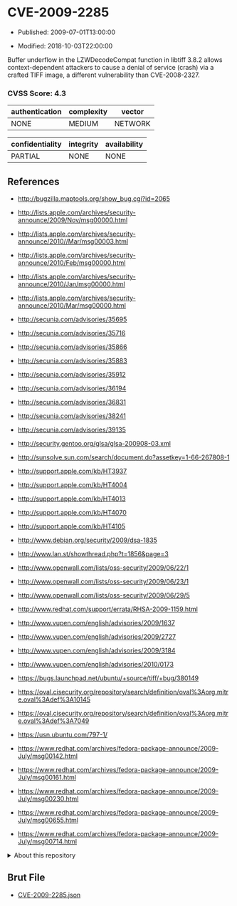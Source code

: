 # CVE-2009-2285

- Published: 2009-07-01T13:00:00

- Modified: 2018-10-03T22:00:00

Buffer underflow in the LZWDecodeCompat function in libtiff 3.8.2 allows context-dependent attackers to cause a denial of service (crash) via a crafted TIFF image, a different vulnerability than CVE-2008-2327.

### CVSS Score: **4.3**

| authentication | complexity | vector |
| --- | --- | --- |
| NONE | MEDIUM | NETWORK |

| confidentiality | integrity | availability |
| --- | --- | --- |
| PARTIAL | NONE | NONE |

## References

* http://bugzilla.maptools.org/show_bug.cgi?id=2065

* http://lists.apple.com/archives/security-announce/2009/Nov/msg00000.html

* http://lists.apple.com/archives/security-announce/2010//Mar/msg00003.html

* http://lists.apple.com/archives/security-announce/2010/Feb/msg00000.html

* http://lists.apple.com/archives/security-announce/2010/Jan/msg00000.html

* http://lists.apple.com/archives/security-announce/2010/Mar/msg00000.html

* http://secunia.com/advisories/35695

* http://secunia.com/advisories/35716

* http://secunia.com/advisories/35866

* http://secunia.com/advisories/35883

* http://secunia.com/advisories/35912

* http://secunia.com/advisories/36194

* http://secunia.com/advisories/36831

* http://secunia.com/advisories/38241

* http://secunia.com/advisories/39135

* http://security.gentoo.org/glsa/glsa-200908-03.xml

* http://sunsolve.sun.com/search/document.do?assetkey=1-66-267808-1

* http://support.apple.com/kb/HT3937

* http://support.apple.com/kb/HT4004

* http://support.apple.com/kb/HT4013

* http://support.apple.com/kb/HT4070

* http://support.apple.com/kb/HT4105

* http://www.debian.org/security/2009/dsa-1835

* http://www.lan.st/showthread.php?t=1856&page=3

* http://www.openwall.com/lists/oss-security/2009/06/22/1

* http://www.openwall.com/lists/oss-security/2009/06/23/1

* http://www.openwall.com/lists/oss-security/2009/06/29/5

* http://www.redhat.com/support/errata/RHSA-2009-1159.html

* http://www.vupen.com/english/advisories/2009/1637

* http://www.vupen.com/english/advisories/2009/2727

* http://www.vupen.com/english/advisories/2009/3184

* http://www.vupen.com/english/advisories/2010/0173

* https://bugs.launchpad.net/ubuntu/+source/tiff/+bug/380149

* https://oval.cisecurity.org/repository/search/definition/oval%3Aorg.mitre.oval%3Adef%3A10145

* https://oval.cisecurity.org/repository/search/definition/oval%3Aorg.mitre.oval%3Adef%3A7049

* https://usn.ubuntu.com/797-1/

* https://www.redhat.com/archives/fedora-package-announce/2009-July/msg00142.html

* https://www.redhat.com/archives/fedora-package-announce/2009-July/msg00161.html

* https://www.redhat.com/archives/fedora-package-announce/2009-July/msg00230.html

* https://www.redhat.com/archives/fedora-package-announce/2009-July/msg00655.html

* https://www.redhat.com/archives/fedora-package-announce/2009-July/msg00714.html

<details>
<summary>About this repository</summary> 

  This repository is part of the project [Live Hack CVE](https://github.com/Live-Hack-CVE). Main website can be found [www.live-hack.org](https://www.live-hack.org) 
  
  Made by [Sn0wAlice](https://github.com/Sn0wAlice) for the people that care about security and need to have a feed of the latest CVEs. Hope you enjoy it, don't forget to star the repo and follow me on [Twitter](https://twitter.com/Sn0wAlice) and [Github](https://github.com/Sn0wAlice). And that is my [personnal website](https://www.alice-snow.me/)

  - [Home Page](https://github.com/Live-Hack-CVE)
  - [Framework](https://github.com/Live-Hack-CVE/cve-framework)
  - [CVE database](https://github.com/Live-Hack-CVE/full_database)
  - [Changelog](https://github.com/Live-Hack-CVE/Changelog)
</details>

## Brut File

* [CVE-2009-2285.json](https://raw.githubusercontent.com/Live-Hack-CVE/full_database/main/cves/2009/CVE-2009-2285.json)

